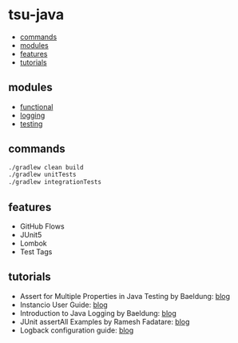 # tsu-java

- [commands](#commands)
- [modules](#modules)
- [features](#features)
- [tutorials](#tutorials)

## modules

- [functional](functional)
- [logging](logging)
- [testing](testing)

## commands

```bash
./gradlew clean build
./gradlew unitTests
./gradlew integrationTests
```

## features

- GitHub Flows
- JUnit5
- Lombok
- Test Tags

## tutorials

- Assert for Multiple Properties in Java Testing by Baeldung: [blog](https://www.baeldung.com/java-testing-single-assert-multiple-properties)
- Instancio User Guide: [blog](https://www.instancio.org/user-guide/#using-supply-to-provide-random-values)
- Introduction to Java Logging by Baeldung: [blog](https://www.baeldung.com/java-logging-intro)
- JUnit assertAll Examples by Ramesh Fadatare: [blog](https://www.javaguides.net/2018/09/junit-5-assertall-example.html)
- Logback configuration guide: [blog](https://logback.qos.ch/manual/configuration.html)